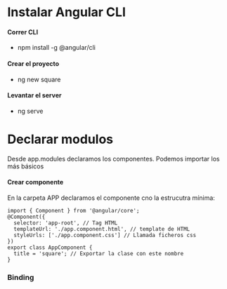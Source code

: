 # Instalar Angular CLI

#### Correr CLI
- npm install -g @angular/cli
#### Crear el proyecto
- ng new square
#### Levantar el server
- ng serve

# Declarar modulos
Desde app.modules declaramos los componentes.
Podemos importar los más básicos

#### Crear componente
En la carpeta APP declaramos el componente cno la estrucutra mínima: 
```
import { Component } from '@angular/core';
@Component({
  selector: 'app-root', // Tag HTML
  templateUrl: './app.component.html', // template de HTML
  styleUrls: ['./app.component.css'] // Llamada ficheros css
})
export class AppComponent { 
  title = 'square'; // Exportar la clase con este nombre
}
```

### Binding



